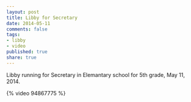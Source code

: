 ```yaml
---
layout: post
title: Libby for Secretary
date: 2014-05-11
comments: false
tags:
- libby
- video
published: true
share: true
---
```

Libby running for Secretary in Elemantary school for 5th grade, May 11, 2014.

{% video 94867775 %}
